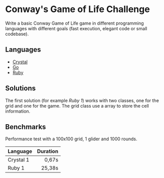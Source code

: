 # Conway's Game of Life Challenge

Write a basic Conway Game of Life game in different programming languages with different goals (fast execution, elegant code or small codebase).

## Languages

- [Crystal](/crystal/README.md)
- [Go](/go/README.md)
- [Ruby](/ruby/README.md)

## Solutions

The first solution (for example *Ruby 1*) works with two classes, one for the grid and one for the game. The grid class use a array to store the cell information.

## Benchmarks

Performance test with a 100x100 grid, 1 glider and 1000 rounds.

| Language  | Duration |
|-----------|---------:|
| Crystal 1 |  0,67s   |
| Ruby 1    | 25,38s   |